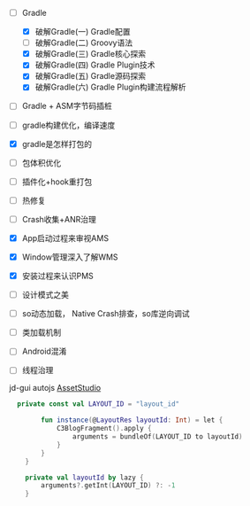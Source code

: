 - [ ] Gradle

  - [x] 破解Gradle(一) Gradle配置
  - [ ] 破解Gradle(二) Groovy语法
  - [x] 破解Gradle(三) Gradle核心探索
  - [x] 破解Gradle(四) Gradle Plugin技术
  - [x] 破解Gradle(五) Gradle源码探索
  - [x] 破解Gradle(六) Gradle Plugin构建流程解析
- [ ] Gradle + ASM字节码插桩 
- [ ] gradle构建优化，编译速度
- [x] gradle是怎样打包的
- [ ] 包体积优化
- [ ] 插件化+hook重打包
- [ ] 热修复
- [ ] Crash收集+ANR治理
- [x] App启动过程来审视AMS
- [x] Window管理深入了解WMS
- [x] 安装过程来认识PMS
- [ ] 设计模式之美
- [ ] so动态加载， Native Crash排查，so库逆向调试
- [ ] 类加载机制 
- [ ] Android混淆
- [ ] 线程治理



jd-gui autojs  [AssetStudio](https://link.juejin.cn/?target=https%3A%2F%2Fgithub.com%2FPerfare%2FAssetStudio) 

```kotlin
  private const val LAYOUT_ID = "layout_id"

        fun instance(@LayoutRes layoutId: Int) = let {
            C3BlogFragment().apply {
                arguments = bundleOf(LAYOUT_ID to layoutId)
            }
        }
    }

    private val layoutId by lazy {
        arguments?.getInt(LAYOUT_ID) ?: -1
    }
```

